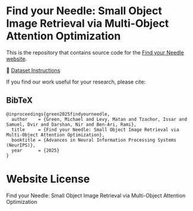 # Find your Needle: Small Object Image Retrieval via Multi-Object Attention Optimization

This is the repository that contains source code for the [Find your Needle website](https://pihash2k.github.io/findyourneedle.github.io/).

📂 [Dataset Instructions](Dataset/README.md)

If you find our work useful for your research, please cite:

<section class="section" id="BibTeX">
  <div class="container is-max-desktop content">
    <h2 class="title">BibTeX</h2>
    <pre><code>@inproceedings{green2025findyourneedle,
  author    = {Green, Michael and Levy, Matan and Tzachor, Issar and Samuel, Dvir and Darshan, Nir and Ben-Ari, Rami},
  title     = {Find your Needle: Small Object Image Retrieval via Multi-Object Attention Optimization},
  booktitle = {Advances in Neural Information Processing Systems (NeurIPS)},
  year      = {2025}
}</code></pre>
  </div>
</section>


# Website License
Find your Needle: Small Object Image Retrieval via Multi-Object Attention Optimization


<meta property="og:title" content="Find your Needle: Small Object Image Retrieval via Multi-Object Attention Optimization" />
<meta name="twitter:title" content="Find your Needle: Small Object Image Retrieval via Multi-Object Attention Optimization" />


